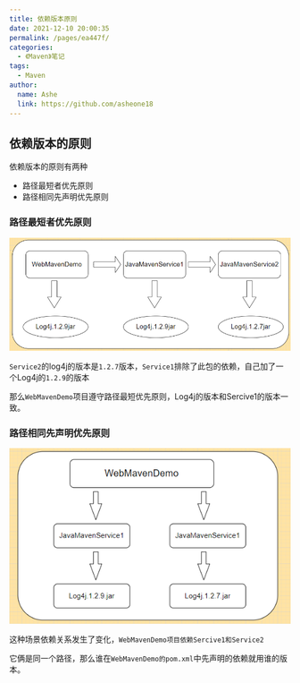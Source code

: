 ```yaml
---
title: 依赖版本原则
date: 2021-12-10 20:00:35
permalink: /pages/ea447f/
categories:
  - 《Maven》笔记
tags:
  - Maven
author:
  name: Ashe
  link: https://github.com/asheone18
---
```

## 依赖版本的原则
依赖版本的原则有两种
- 路径最短者优先原则
- 路径相同先声明优先原则


### 路径最短者优先原则
![](../.vuepress/public/maven/maven40.png)

`Service2`的log4j的版本是`1.2.7`版本，`Service1`排除了此包的依赖，自己加了一个Log4j的`1.2.9`的版本

那么`WebMavenDemo`项目遵守路径最短优先原则，Log4j的版本和Sercive1的版本一致。

### 路径相同先声明优先原则
![](../.vuepress/public/maven/maven50.png)

这种场景依赖关系发生了变化，`WebMavenDemo项目依赖Sercive1和Service2`

它俩是同一个路径，那么谁在`WebMavenDemo的pom.xml`中先声明的依赖就用谁的版本。